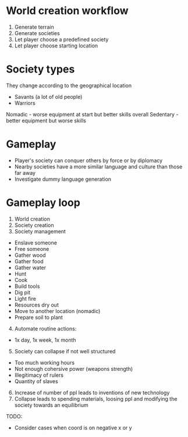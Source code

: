 # World creation workflow
1. Generate terrain
2. Generate societies
3. Let player choose a predefined society
4. Let player choose starting location

# Society types
They change according to the geographical location
- Savants (a lot of old people)
- Warriors

Nomadic - worse equipment at start but better skills overall
Sedentary - better equipment but worse skills

# Gameplay
- Player's society can conquer others by force or by diplomacy
- Nearby societies have a more similar language and culture than those far away
- Investigate dummy language generation

# Gameplay loop
1. World creation
2. Society creation
3. Society management
  - Enslave someone
  - Free someone
  - Gather wood
  - Gather food
  - Gather water
  - Hunt
  - Cook
  - Build tools
  - Dig pit
  - Light fire
  - Resources dry out
  - Move to another location (nomadic)
  - Prepare soil to plant
4. Automate routine actions:
  - 1x day, 1x week, 1x month
5. Society can collapse if not well structured
  - Too much working hours
  - Not enough cohersive power (weapons strength)
  - Illegitimacy of rulers
  - Quantity of slaves
6. Increase of number of ppl leads to inventions of new technology
7. Collapse leads to spending materials, loosing ppl and modifying the society towards an equilibrium

TODO:
  - Consider cases when coord is on negative x or y
